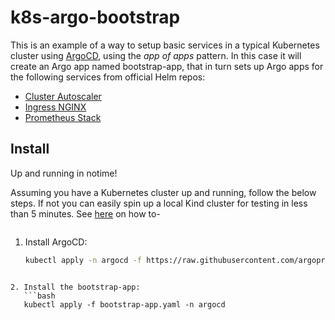 # k8s-argo-bootstrap

This is an example of a way to setup basic services in a typical Kubernetes cluster using [ArgoCD](https://argo-cd.readthedocs.io/), using the *app of apps* pattern. In this case it will create an Argo app named bootstrap-app, that in turn sets up Argo apps for the following services from official Helm repos:
* [Cluster Autoscaler](https://github.com/kubernetes/autoscaler)
* [Ingress NGINX](https://github.com/kubernetes/ingress-nginx)
* [Prometheus Stack](https://github.com/prometheus-community/helm-charts/tree/main/charts/kube-prometheus-stack)

## Install
Up and running in notime!

Assuming you have a Kubernetes cluster up and running, follow the below steps. If not you can easily spin up a local Kind cluster for testing in less than 5 minutes. See [here](https://kind.sigs.k8s.io/docs/user/quick-start/#installation) on how to-
```bash

```

1. Install ArgoCD:
   ```bash
   kubectl apply -n argocd -f https://raw.githubusercontent.com/argoproj/argo-cd/stable/manifests/install.yaml
```

2. Install the bootstrap-app:
   ```bash
   kubectl apply -f bootstrap-app.yaml -n argocd
   ```